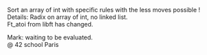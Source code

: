 Sort an array of int with specific rules with the less moves possible !  
Details: Radix on array of int, no linked list.  
		 Ft_atoi from libft has changed.  
		 
Mark: waiting to be evaluated.      
@ 42 school Paris  

